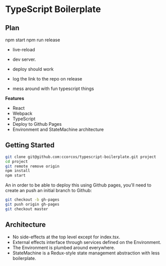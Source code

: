 # TypeScript Boilerplate

## Plan


npm start
npm run release


- live-reload

- dev server.
- deploy should work
- log the link to the repo on release


- mess around with fun typescript things


**Features**
- React
- Webpack
- TypeScript
- Deploy to Github Pages
- Environment and StateMachine architecture

## Getting Started

```sh
git clone git@github.com:ccorcos/typescript-boilerplate.git project
cd project
git remote remove origin
npm install
npm start
```

An in order to be able to deploy this using Github pages, you'll need to create an push an initial branch to Github:

```sh
git checkout -b gh-pages
git push origin gh-pages
git checkout master
```

## Architecture

- No side-effects at the top level except for index.tsx.
- External effects interface through services defined on the Environment.
- The Environment is plumbed around everywhere.
- StateMachine is a Redux-style state management abstraction with less boilerplate.
